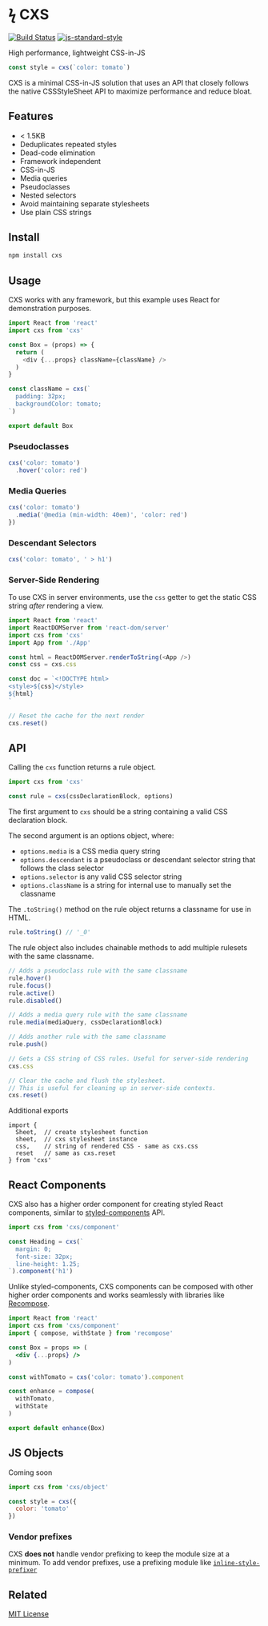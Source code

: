 
# ϟ CXS

[![Build Status](https://travis-ci.org/jxnblk/cxs.svg?branch=master)](https://travis-ci.org/jxnblk/cxs)
[![js-standard-style](https://img.shields.io/badge/code%20style-standard-brightgreen.svg)](http://standardjs.com/)

High performance, lightweight CSS-in-JS

```js
const style = cxs(`color: tomato`)
```

CXS is a minimal CSS-in-JS solution that uses
an API that closely follows the native CSSStyleSheet API
to maximize performance and reduce bloat.

## Features

- < 1.5KB
- Deduplicates repeated styles
- Dead-code elimination
- Framework independent
- CSS-in-JS
- Media queries
- Pseudoclasses
- Nested selectors
- Avoid maintaining separate stylesheets
- Use plain CSS strings

## Install

```sh
npm install cxs
```

## Usage

CXS works with any framework, but this example uses React for demonstration purposes.

```js
import React from 'react'
import cxs from 'cxs'

const Box = (props) => {
  return (
    <div {...props} className={className} />
  )
}

const className = cxs(`
  padding: 32px;
  backgroundColor: tomato;
`)

export default Box
```

### Pseudoclasses

```js
cxs('color: tomato')
  .hover('color: red')
```

### Media Queries

```js
cxs('color: tomato')
  .media('@media (min-width: 40em)', 'color: red')
})
```

### Descendant Selectors

```js
cxs('color: tomato', ' > h1')
```

### Server-Side Rendering

To use CXS in server environments, use the `css` getter to get the static CSS string *after* rendering a view.

```js
import React from 'react'
import ReactDOMServer from 'react-dom/server'
import cxs from 'cxs'
import App from './App'

const html = ReactDOMServer.renderToString(<App />)
const css = cxs.css

const doc = `<!DOCTYPE html>
<style>${css}</style>
${html}
`

// Reset the cache for the next render
cxs.reset()
```


## API

Calling the `cxs` function returns a rule object.

```js
import cxs from 'cxs'

const rule = cxs(cssDeclarationBlock, options)
```

The first argument to `cxs` should be a string containing a valid CSS declaration block.

The second argument is an options object, where:

- `options.media` is a CSS media query string
- `options.descendant` is a pseudoclass or descendant selector string that follows the class selector
- `options.selector` is any valid CSS selector string
- `options.className` is a string for internal use to manually set the classname

The `.toString()` method on the rule object returns a classname for use in HTML.

```js
rule.toString() // '_0'
```

The rule object also includes chainable methods to add multiple rulesets with the same classname.

```js
// Adds a pseudoclass rule with the same classname
rule.hover()
rule.focus()
rule.active()
rule.disabled()

// Adds a media query rule with the same classname
rule.media(mediaQuery, cssDeclarationBlock)

// Adds another rule with the same classname
rule.push()
```

```js
// Gets a CSS string of CSS rules. Useful for server-side rendering
cxs.css

// Clear the cache and flush the stylesheet.
// This is useful for cleaning up in server-side contexts.
cxs.reset()
```

Additional exports

```
import {
  Sheet,  // create stylesheet function
  sheet,  // cxs stylesheet instance
  css,    // string of rendered CSS - same as cxs.css
  reset   // same as cxs.reset
} from 'cxs'
```


## React Components

CXS also has a higher order component for creating styled React components, similar to [styled-components][0] API.

```js
import cxs from 'cxs/component'

const Heading = cxs(`
  margin: 0;
  font-size: 32px;
  line-height: 1.25;
`).component('h1')
```

Unlike styled-components, CXS components can be composed with other higher order components and works seamlessly with libraries like [Recompose][1].

```jsx
import React from 'react'
import cxs from 'cxs/component'
import { compose, withState } from 'recompose'

const Box = props => (
  <div {...props} />
)

const withTomato = cxs('color: tomato').component

const enhance = compose(
  withTomato,
  withState
)

export default enhance(Box)
```


## JS Objects

Coming soon

```js
import cxs from 'cxs/object'

const style = cxs({
  color: 'tomato'
})
```


### Vendor prefixes

CXS **does not** handle vendor prefixing to keep the module size at a minimum.
To add vendor prefixes, use a prefixing module like [`inline-style-prefixer`](https://github.com/rofrischmann/inline-style-prefixer)

<!--
  ```js
  import cxs from 'cxs'
  import prefixer from 'inline-style-prefixer/static'

  const prefixed = prefixer({
    display: 'flex'
  })
  const cx = cxs(prefixed)
  ```
-->

## Related

[0]: https://www.styled-components.com (styled-components)
[1]: https://github.com/acdlite/recompose (Recompose)

[MIT License](LICENSE.md)
